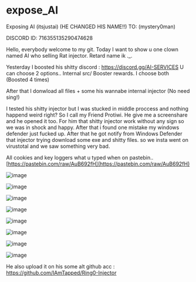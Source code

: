 # expose_AI
Exposing AI (itsjustai) (HE CHANGED HIS NAME!!) TO: (mystery0man)

DISCORD ID: 716355135290474628

Hello, everybody welcome to my git. Today I want to show u one clown named AI who selling Rat injector. Retard name ik ._.

Yesterday I boosted his shitty discord : https://discord.gg/AI-SERVICES U can choose 2 options..  Internal src/ Booster rewards. I choose both (Boosted 4 times)

After that I donwload all files + some his wannabe internal injector (No need sing!) 

I tested his shitty injector but I was stucked in middle proccess and nothing happend weird right? So I call my Friend Protiwi. He give me a screenshare and he opened it too. For him that shitty injector work without any sign so we was in shock and happy. After that i found one mistake my windows defender just fucked up. After that he got notify from Windows Defender that injector trying download some exe and shitty files. so we insta went on virustotal and we saw something very bad.

All cookies and key loggers what u typed when on pastebin.. [https://pastebin.com/raw/AuB692fH](https://pastebin.com/raw/AuB692fH)

![image](https://github.com/fokolaks/expose_AI/assets/101893163/f4e1edfe-d410-4135-aa40-9dd356ee7f0c)

![image](https://github.com/fokolaks/expose_AI/assets/101893163/68e11cad-a85d-48c0-a085-a3fde77aff94)

![image](https://github.com/fokolaks/expose_AI/assets/101893163/82f8fdb0-b6b8-4bb4-93e7-cf71e4497d32)

![image](https://github.com/fokolaks/expose_AI/assets/101893163/c5d8aed6-7497-4a32-be7c-e8793b7b0745)

![image](https://github.com/fokolaks/expose_AI/assets/101893163/c43f638e-2d0b-4402-874b-666e717b4617)

![image](https://github.com/fokolaks/expose_AI/assets/101893163/b8e876c6-3e5d-42fa-8062-81477ce1bca7)

![image](https://github.com/fokolaks/expose_AI/assets/101893163/0dc84842-c654-4484-a5fa-063e5e3c05be)

![image](https://github.com/fokolaks/expose_AI/assets/101893163/253f5ce2-b310-40a6-9b7c-bec4c19e5bce)

He also upload it on his some alt github acc : https://github.com/IAmTapped/Ring0-Injector


